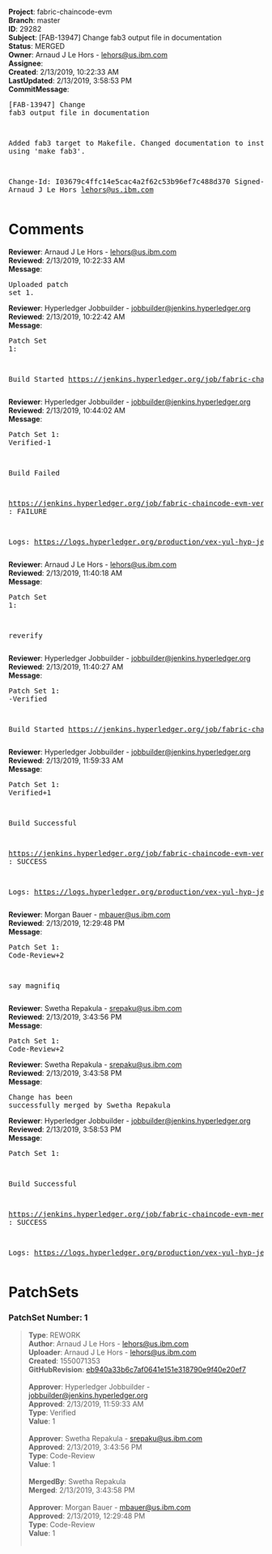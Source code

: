 <strong>Project</strong>: fabric-chaincode-evm<br><strong>Branch</strong>: master<br><strong>ID</strong>: 29282<br><strong>Subject</strong>: [FAB-13947] Change fab3 output file in documentation<br><strong>Status</strong>: MERGED<br><strong>Owner</strong>: Arnaud J Le Hors - lehors@us.ibm.com<br><strong>Assignee</strong>:<br><strong>Created</strong>: 2/13/2019, 10:22:33 AM<br><strong>LastUpdated</strong>: 2/13/2019, 3:58:53 PM<br><strong>CommitMessage</strong>:<br><pre>[FAB-13947] Change fab3 output file in documentation

Added fab3 target to Makefile.
Changed documentation to instruct using 'make fab3'.

Change-Id: I03679c4ffc14e5cac4a2f62c53b96ef7c488d370
Signed-off-by: Arnaud J Le Hors <lehors@us.ibm.com>
</pre><h1>Comments</h1><strong>Reviewer</strong>: Arnaud J Le Hors - lehors@us.ibm.com<br><strong>Reviewed</strong>: 2/13/2019, 10:22:33 AM<br><strong>Message</strong>: <pre>Uploaded patch set 1.</pre><strong>Reviewer</strong>: Hyperledger Jobbuilder - jobbuilder@jenkins.hyperledger.org<br><strong>Reviewed</strong>: 2/13/2019, 10:22:42 AM<br><strong>Message</strong>: <pre>Patch Set 1:

Build Started https://jenkins.hyperledger.org/job/fabric-chaincode-evm-verify-x86_64/156/</pre><strong>Reviewer</strong>: Hyperledger Jobbuilder - jobbuilder@jenkins.hyperledger.org<br><strong>Reviewed</strong>: 2/13/2019, 10:44:02 AM<br><strong>Message</strong>: <pre>Patch Set 1: Verified-1

Build Failed 

https://jenkins.hyperledger.org/job/fabric-chaincode-evm-verify-x86_64/156/ : FAILURE

Logs: https://logs.hyperledger.org/production/vex-yul-hyp-jenkins-3/fabric-chaincode-evm-verify-x86_64/156</pre><strong>Reviewer</strong>: Arnaud J Le Hors - lehors@us.ibm.com<br><strong>Reviewed</strong>: 2/13/2019, 11:40:18 AM<br><strong>Message</strong>: <pre>Patch Set 1:

reverify</pre><strong>Reviewer</strong>: Hyperledger Jobbuilder - jobbuilder@jenkins.hyperledger.org<br><strong>Reviewed</strong>: 2/13/2019, 11:40:27 AM<br><strong>Message</strong>: <pre>Patch Set 1: -Verified

Build Started https://jenkins.hyperledger.org/job/fabric-chaincode-evm-verify-x86_64/157/</pre><strong>Reviewer</strong>: Hyperledger Jobbuilder - jobbuilder@jenkins.hyperledger.org<br><strong>Reviewed</strong>: 2/13/2019, 11:59:33 AM<br><strong>Message</strong>: <pre>Patch Set 1: Verified+1

Build Successful 

https://jenkins.hyperledger.org/job/fabric-chaincode-evm-verify-x86_64/157/ : SUCCESS

Logs: https://logs.hyperledger.org/production/vex-yul-hyp-jenkins-3/fabric-chaincode-evm-verify-x86_64/157</pre><strong>Reviewer</strong>: Morgan Bauer - mbauer@us.ibm.com<br><strong>Reviewed</strong>: 2/13/2019, 12:29:48 PM<br><strong>Message</strong>: <pre>Patch Set 1: Code-Review+2

say magnifiq</pre><strong>Reviewer</strong>: Swetha Repakula - srepaku@us.ibm.com<br><strong>Reviewed</strong>: 2/13/2019, 3:43:56 PM<br><strong>Message</strong>: <pre>Patch Set 1: Code-Review+2</pre><strong>Reviewer</strong>: Swetha Repakula - srepaku@us.ibm.com<br><strong>Reviewed</strong>: 2/13/2019, 3:43:58 PM<br><strong>Message</strong>: <pre>Change has been successfully merged by Swetha Repakula</pre><strong>Reviewer</strong>: Hyperledger Jobbuilder - jobbuilder@jenkins.hyperledger.org<br><strong>Reviewed</strong>: 2/13/2019, 3:58:53 PM<br><strong>Message</strong>: <pre>Patch Set 1:

Build Successful 

https://jenkins.hyperledger.org/job/fabric-chaincode-evm-merge-x86_64/18/ : SUCCESS

Logs: https://logs.hyperledger.org/production/vex-yul-hyp-jenkins-3/fabric-chaincode-evm-merge-x86_64/18</pre><h1>PatchSets</h1><h3>PatchSet Number: 1</h3><blockquote><strong>Type</strong>: REWORK<br><strong>Author</strong>: Arnaud J Le Hors - lehors@us.ibm.com<br><strong>Uploader</strong>: Arnaud J Le Hors - lehors@us.ibm.com<br><strong>Created</strong>: 1550071353<br><strong>GitHubRevision</strong>: [eb940a33b6c7af0641e151e318790e9f40e20ef7](https://github.com/hyperledger/fabric-chaincode-evm/commit/eb940a33b6c7af0641e151e318790e9f40e20ef7)<br><br><strong>Approver</strong>: Hyperledger Jobbuilder - jobbuilder@jenkins.hyperledger.org<br><strong>Approved</strong>: 2/13/2019, 11:59:33 AM<br><strong>Type</strong>: Verified<br><strong>Value</strong>: 1<br><br><strong>Approver</strong>: Swetha Repakula - srepaku@us.ibm.com<br><strong>Approved</strong>: 2/13/2019, 3:43:56 PM<br><strong>Type</strong>: Code-Review<br><strong>Value</strong>: 1<br><br><strong>MergedBy</strong>: Swetha Repakula<br><strong>Merged</strong>: 2/13/2019, 3:43:58 PM<br><br><strong>Approver</strong>: Morgan Bauer - mbauer@us.ibm.com<br><strong>Approved</strong>: 2/13/2019, 12:29:48 PM<br><strong>Type</strong>: Code-Review<br><strong>Value</strong>: 1<br><br></blockquote>